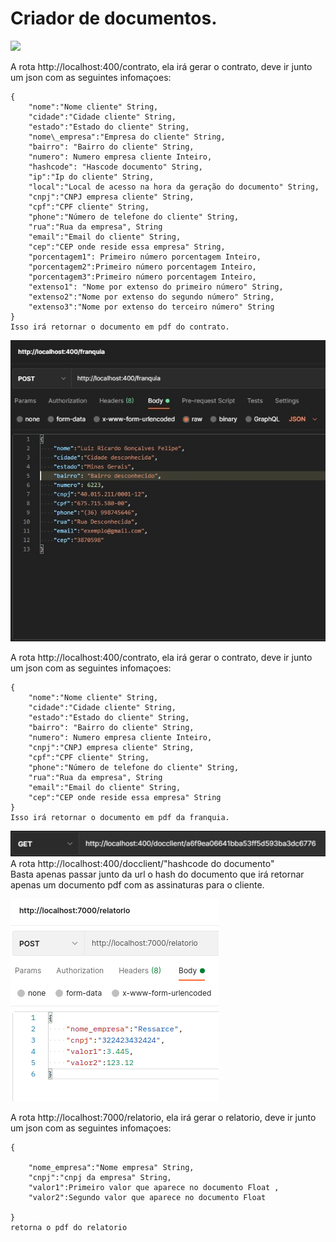 Criador de documentos.
======================

![](./images/Sem%20título.png)

A rota http://localhost:400/contrato, ela irá gerar o contrato, deve ir
junto um json com as seguintes infomaçoes:
    
    {
        "nome":"Nome cliente" String,
        "cidade":"Cidade cliente" String,
        "estado":"Estado do cliente" String,
        "nome\_empresa":"Empresa do cliente" String,
        "bairro": "Bairro do cliente" String,
        "numero": Numero empresa cliente Inteiro,
        "hashcode": "Hascode documento" String,
        "ip":"Ip do cliente" String,
        "local":"Local de acesso na hora da geração do documento" String,
        "cnpj":"CNPJ empresa cliente" String,
        "cpf":"CPF cliente" String,
        "phone":"Número de telefone do cliente" String,
        "rua":"Rua da empresa", String
        "email":"Email do cliente" String,
        "cep":"CEP onde reside essa empresa" String,
        "porcentagem1": Primeiro número porcentagem Inteiro,
        "porcentagem2":Primeiro número porcentagem Inteiro,
        "porcentagem3":Primeiro número porcentagem Inteiro,
        "extenso1": "Nome por extenso do primeiro número" String,
        "extenso2":"Nome por extenso do segundo número" String,
        "extenso3":"Nome por extenso do terceiro número" String
    }
    Isso irá retornar o documento em pdf do contrato.

![](./images/Sem%20tw.jpg)

A rota http://localhost:400/contrato, ela irá gerar o contrato, deve ir
junto um json com as seguintes infomaçoes:
    
    {
        "nome":"Nome cliente" String,
        "cidade":"Cidade cliente" String,
        "estado":"Estado do cliente" String,
        "bairro": "Bairro do cliente" String,
        "numero": Numero empresa cliente Inteiro,
        "cnpj":"CNPJ empresa cliente" String,
        "cpf":"CPF cliente" String,
        "phone":"Número de telefone do cliente" String,
        "rua":"Rua da empresa", String
        "email":"Email do cliente" String,
        "cep":"CEP onde reside essa empresa" String
    }
    Isso irá retornar o documento em pdf da franquia.

![](./images/get.png) \
A rota http://localhost:400/docclient/"hashcode do documento"\
Basta apenas passar junto da url o hash do documento que irá retornar
apenas um documento pdf com as assinaturas para o cliente.


![](./images/relatorio.png)

A rota http://localhost:7000/relatorio, ela irá gerar o relatorio, deve ir
junto um json com as seguintes infomaçoes:
    
    {

        "nome_empresa":"Nome empresa" String,
        "cnpj":"cnpj da empresa" String,
        "valor1":Primeiro valor que aparece no documento Float ,
        "valor2":Segundo valor que aparece no documento Float

    }
    retorna o pdf do relatorio